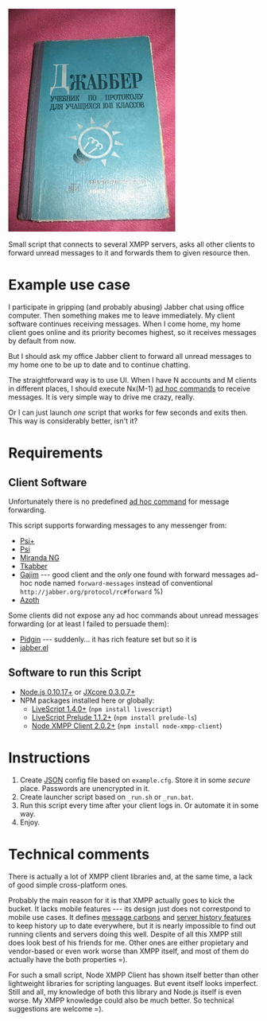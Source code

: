 ![Soviet Jabber textbook](jabber-textbook.jpg)

Small script that connects to several XMPP servers, asks all
other clients to forward unread messages to it and forwards
them to given resource then.

Example use case
================

I participate in gripping (and probably abusing) Jabber chat using
office computer. Then something makes me to leave immediately.
My client software continues receiving messages. When I come home,
my home client goes online and its priority becomes highest, so it
receives messages by default from now.

But I should ask my office Jabber client to forward all unread messages
to my home one to be up to date and to continue chatting.

The straightforward way is to use UI. When I have N accounts and M clients
in different places, I should execute Nx(M-1)
[ad hoc commands](http://xmpp.org/extensions/xep-0050.html)
to receive messages. It is very simple way to drive me crazy, really.

Or I can just launch *one* script that works for few seconds and exits then.
This way is considerably better, isn't it?

Requirements
============

Client Software
---------------

Unfortunately there is no predefined [ad hoc command](http://xmpp.org/extensions/xep-0050.html)
for message forwarding.

This script supports forwarding messages to any messenger from:

* [Psi+](http://psi-plus.com/)
* [Psi](http://psi-im.org/)
* [Miranda NG](http://www.miranda-ng.org/ru/)
* [Tkabber](http://tkabber.jabber.ru/)
* [Gajim](http://gajim.org/) --- good client and the *only* one found with forward messages ad-hoc node named `forward-messages` instead of conventional `http://jabber.org/protocol/rc#forward` %)
* [Azoth](https://leechcraft.org/)

Some clients did not expose any ad hoc commands about unread messages forwarding (or at least I failed to persuade them):

* [Pidgin](https://pidgin.im/) --- suddenly... it has rich feature set but so it is
* [jabber.el](http://www.emacswiki.org/emacs/JabberEl)

Software to run this Script
---------------------------

* [Node.js 0.10.17+](https://nodejs.org/) or [JXcore 0.3.0.7+](http://jxcore.com/)
* NPM packages installed here or globally:
    * [LiveScript 1.4.0+](http://livescript.net) (`npm install livescript`)
    * [LiveScript Prelude 1.1.2+](http://www.preludels.com/) (`npm install prelude-ls`)
    * [Node XMPP Client 2.0.2+](https://github.com/node-xmpp/node-xmpp-client) (`npm install node-xmpp-client`)

Instructions
============

1. Create [JSON](http://json.org/) config file based on `example.cfg`. Store it in some *secure* place. Passwords are unencrypted in it.
2. Create launcher script based on `_run.sh` or `_run.bat`.
3. Run this script every time after your client logs in. Or automate it in some way.
4. Enjoy.

Technical comments
==================

There is actually a lot of XMPP client libraries and, at the same time, a lack of good simple cross-platform ones.

Probably the main reason for it is that XMPP actually goes to kick the bucket. It lacks mobile features --- its design
just does not correstpond to mobile use cases. It defines [message carbons](http://xmpp.org/extensions/xep-0280.html)
and [server history features](http://xmpp.org/extensions/xep-0313.html) to keep history up to date everywhere, but it
is nearly impossible to find out running clients and servers doing this well. Despite of all this XMPP still does
look best of his friends for me. Other ones are either propietary and vendor-based or even work worse than XMPP itself,
and most of them do actually have the both properties =).

For such a small script, Node XMPP Client has shown itself better than other lightweight libraries for scripting languages.
But event itself looks imperfect. Still and all, my knowledge of both this library and Node.js itself is even worse. My
XMPP knowledge could also be much better. So technical suggestions are welcome =).
